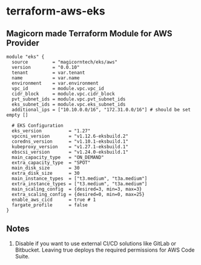 # terraform-aws-eks

Magicorn made Terraform Module for AWS Provider
--
```
module "eks" {
  source         = "magicorntech/eks/aws"
  version        = "0.0.10"
  tenant         = var.tenant
  name           = var.name
  environment    = var.environment
  vpc_id         = module.vpc.vpc_id
  cidr_block     = module.vpc.cidr_block
  pvt_subnet_ids = module.vpc.pvt_subnet_ids
  eks_subnet_ids = module.vpc.eks_subnet_ids
  additional_ips = ["10.10.0.0/16", "172.31.0.0/16"] # should be set empty []

  # EKS Configuration
  eks_version          = "1.27"
  vpccni_version       = "v1.12.6-eksbuild.2"
  coredns_version      = "v1.10.1-eksbuild.1"
  kubeproxy_version    = "v1.27.1-eksbuild.1"
  ebscsi_version       = "v1.24.0-eksbuild.1"
  main_capacity_type   = "ON_DEMAND"
  extra_capacity_type  = "SPOT"
  main_disk_size       = 30
  extra_disk_size      = 30
  main_instance_types  = ["t3.medium", "t3a.medium"]
  extra_instance_types = ["t3.medium", "t3a.medium"]
  main_scaling_config  = {desired=3, min=3, max=3}
  extra_scaling_config = {desired=0, min=0, max=25}
  enable_aws_cicd      = true # 1
  fargate_profile      = false
}
```

## Notes
1) Disable if you want to use external CI/CD solutions like GitLab or Bitbucket. Leaving true deploys the required permissions for AWS Code Suite.